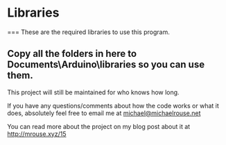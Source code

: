 # Libraries
===
These are the required libraries to use this program.

Copy all the folders in here to Documents\Arduino\libraries so you can use them.
---

This project will still be maintained for who knows how long.

If you have any questions/comments about how the code works or what it does, absolutely feel free to email me at michael@michaelrouse.net

You can read more about the project on my blog post about it at http://mrouse.xyz/15 
